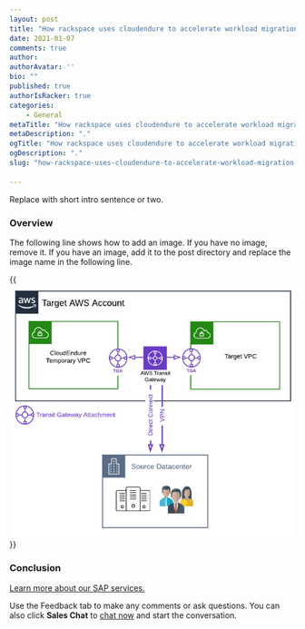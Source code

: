 ```yaml
---
layout: post
title: "How rackspace uses cloudendure to accelerate workload migration to aws"
date: 2021-01-07
comments: true
author:
authorAvatar: ''
bio: ""
published: true
authorIsRacker: true
categories:
    - General
metaTitle: "How rackspace uses cloudendure to accelerate workload migration to aws"
metaDescription: "."
ogTitle: "How rackspace uses cloudendure to accelerate workload migration to aws"
ogDescription: "."
slug: "how-rackspace-uses-cloudendure-to-accelerate-workload-migration-to-aws"

---
```


Replace with short intro sentence or two.

<!--more-->

### Overview

The following line shows how to add an image.  If you have no image, remove it.
If you have an image, add it to the post directory and replace the image name in the following line.

{{<img src="Picture1.png" title="" alt="">}}

### Conclusion

<a class="cta purple" id="cta" href="https://www.rackspace.com/sap">Learn more about our SAP services.</a>

Use the Feedback tab to make any comments or ask questions. You can also click
**Sales Chat** to [chat now](https://www.rackspace.com/) and start the conversation.
